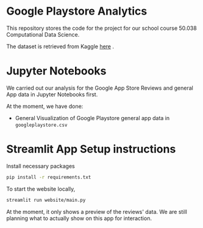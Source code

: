 # Google Playstore Analytics 

This repository stores the code for the project for our school course 50.038 Computational Data Science.

The dataset is retrieved from Kaggle [here](https://www.kaggle.com/lava18/google-play-store-apps) .

# Jupyter Notebooks

We carried out our analysis for the Google App Store Reviews and general App data in Jupyter Notebooks first. 

At the moment, we have done:
- General Visualization of Google Playstore general app data in `googleplaystore.csv`

# Streamlit App Setup instructions

Install necessary packages
```bash
pip install -r requirements.txt
```

To start the website locally,
```bash
streamlit run website/main.py
```

At the moment, it only shows a preview of the reviews' data. We are still planning what to actually show on this app for interaction.